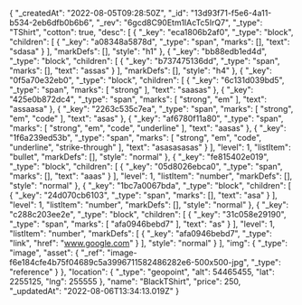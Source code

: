 {
    "_createdAt": "2022-08-05T09:28:50Z",
    "_id": "13d93f71-f5e6-4a11-b534-2eb6dfb0b6b6",
    "_rev": "6gcd8C90Etm1IAcTc5IrQ7",
    "_type": "TShirt",
    "cotton": true,
    "desc": [
      {
        "_key": "eca1806b2af0",
        "_type": "block",
        "children": [
          {
            "_key": "a08348a5878d",
            "_type": "span",
            "marks": [],
            "text": "sdasa"
          }
        ],
        "markDefs": [],
        "style": "h1"
      },
      {
        "_key": "bb88edb1ed4d",
        "_type": "block",
        "children": [
          {
            "_key": "b737475136dd",
            "_type": "span",
            "marks": [],
            "text": "assas"
          }
        ],
        "markDefs": [],
        "style": "h4"
      },
      {
        "_key": "0f5a70e32eb0",
        "_type": "block",
        "children": [
          {
            "_key": "6c131d039bd5",
            "_type": "span",
            "marks": [
              "strong"
            ],
            "text": "saasas"
          },
          {
            "_key": "425e0b872dc4",
            "_type": "span",
            "marks": [
              "strong",
              "em"
            ],
            "text": "assaasa"
          },
          {
            "_key": "2263c535c7ea",
            "_type": "span",
            "marks": [
              "strong",
              "em",
              "code"
            ],
            "text": "asas"
          },
          {
            "_key": "af6780f11a80",
            "_type": "span",
            "marks": [
              "strong",
              "em",
              "code",
              "underline"
            ],
            "text": "aasas"
          },
          {
            "_key": "1f6a239ed53b",
            "_type": "span",
            "marks": [
              "strong",
              "em",
              "code",
              "underline",
              "strike-through"
            ],
            "text": "asasasasas"
          }
        ],
        "level": 1,
        "listItem": "bullet",
        "markDefs": [],
        "style": "normal"
      },
      {
        "_key": "fe815402e019",
        "_type": "block",
        "children": [
          {
            "_key": "05d8026ebca0",
            "_type": "span",
            "marks": [],
            "text": "aaas"
          }
        ],
        "level": 1,
        "listItem": "number",
        "markDefs": [],
        "style": "normal"
      },
      {
        "_key": "1bc7a0067bda",
        "_type": "block",
        "children": [
          {
            "_key": "24d070cb6103",
            "_type": "span",
            "marks": [],
            "text": "asa"
          }
        ],
        "level": 1,
        "listItem": "number",
        "markDefs": [],
        "style": "normal"
      },
      {
        "_key": "c288c203ee2e",
        "_type": "block",
        "children": [
          {
            "_key": "31c058e29190",
            "_type": "span",
            "marks": [
              "afa0946bebd7"
            ],
            "text": "as"
          }
        ],
        "level": 1,
        "listItem": "number",
        "markDefs": [
          {
            "_key": "afa0946bebd7",
            "_type": "link",
            "href": "www.google.com"
          }
        ],
        "style": "normal"
      }
    ],
    "img": {
      "_type": "image",
      "asset": {
        "_ref": "image-f6e184cfe4b75f04689c5a3996711582486282e6-500x500-jpg",
        "_type": "reference"
      }
    },
    "location": {
      "_type": "geopoint",
      "alt": 54465455,
      "lat": 2255125,
      "lng": 255555
    },
    "name": "BlackTShirt",
    "price": 250,
    "_updatedAt": "2022-08-06T13:34:13.019Z"
  }